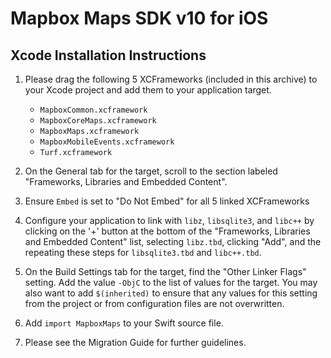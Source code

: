 # Mapbox Maps SDK v10 for iOS

## Xcode Installation Instructions

1. Please drag the following 5 XCFrameworks (included in this archive) to your
   Xcode project and add them to your application target.

    - `MapboxCommon.xcframework`
    - `MapboxCoreMaps.xcframework`
    - `MapboxMaps.xcframework`
    - `MapboxMobileEvents.xcframework`
    - `Turf.xcframework`

2. On the General tab for the target, scroll to the section labeled "Frameworks,
   Libraries and Embedded Content".

3. Ensure `Embed` is set to "Do Not Embed" for all 5 linked XCFrameworks

4. Configure your application to link with `libz`, `libsqlite3`, and `libc++` by
   clicking on the '+' button at the bottom of the "Frameworks, Libraries and
   Embedded Content" list, selecting `libz.tbd`, clicking "Add", and
   the repeating these steps for `libsqlite3.tbd` and `libc++.tbd`.

5. On the Build Settings tab for the target, find the "Other Linker Flags"
   setting. Add the value `-ObjC` to the list of values for the target. You may
   also want to add `$(inherited)` to ensure that any values for this setting
   from the project or from configuration files are not overwritten.

6. Add `import MapboxMaps` to your Swift source file.

7. Please see the Migration Guide for further guidelines.
